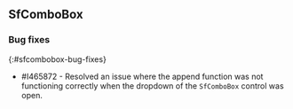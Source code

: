 ## SfComboBox   

### Bug fixes
{:#sfcombobox-bug-fixes}

* \#I465872 - Resolved an issue where the append function was not functioning correctly when the dropdown of the `SfComboBox` control was open.